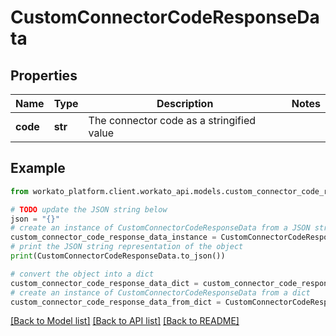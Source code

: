 # CustomConnectorCodeResponseData


## Properties

Name | Type | Description | Notes
------------ | ------------- | ------------- | -------------
**code** | **str** | The connector code as a stringified value | 

## Example

```python
from workato_platform.client.workato_api.models.custom_connector_code_response_data import CustomConnectorCodeResponseData

# TODO update the JSON string below
json = "{}"
# create an instance of CustomConnectorCodeResponseData from a JSON string
custom_connector_code_response_data_instance = CustomConnectorCodeResponseData.from_json(json)
# print the JSON string representation of the object
print(CustomConnectorCodeResponseData.to_json())

# convert the object into a dict
custom_connector_code_response_data_dict = custom_connector_code_response_data_instance.to_dict()
# create an instance of CustomConnectorCodeResponseData from a dict
custom_connector_code_response_data_from_dict = CustomConnectorCodeResponseData.from_dict(custom_connector_code_response_data_dict)
```
[[Back to Model list]](../README.md#documentation-for-models) [[Back to API list]](../README.md#documentation-for-api-endpoints) [[Back to README]](../README.md)



